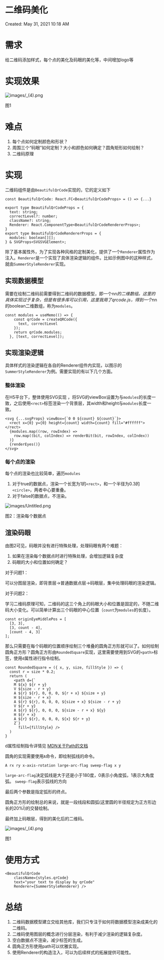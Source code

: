 # 二维码美化

Created: May 31, 2021 10:18 AM

# 需求

给二维码添加样式，每个点的美化及码眼的美化等，中间增加logo等

# 实现效果

![images/_(4).png](images/_(4).png)

图1

# 难点

1. 每个点如何定制颜色和形状？
2. 周围三个“码眼”如何定制？大小和颜色如何确定？圆角矩形如何绘制？
3. 二维码原理

# 实现

二维码组件是由`BeautifulQrCode`实现的，它的定义如下

```tsx
const BeautifulQrCode: React.FC<BeautifulQrCodeProps> = () => {...}

export type BeautifulQrCodeProps = {
  text: string;
  correctLevel?: number;
  className?: string;
  Renderer: React.ComponentType<BeautifulQrCodeRendererProps>;
}
export type BeautifulQrCodeRendererProps = {
  modules: boolean[][];
} & SVGProps<SVGSVGElement>;
```

除了基本属性外，为了实现各种风格的定制美化，提供了一个`Renderer`属性作为注入。`Renderer`是一个实现了具体渲染逻辑的组件。比如示例图中的这种样式，就由`SummerStyleRenderer`实现。

## 实现数据模型

需要在绘制二维码前需要得到二维码的数据模型，即一个n*n的二维数组。这里的具体实现过于复杂，但是有很多库可以引用，这里我用了qrcode.js，得到一个n*n的boolean二维数组，称为`modules`。

```tsx
const modules = useMemo(() => {
    const qrCode = createQRCode({
      text, correctLevel
    });
    return qrCode.modules;
  }, [text, correctLevel]);
```

## 实现渲染逻辑

具体样式的渲染逻辑在各自的Renderer组件内实现，以图示的`SummerStyleRenderer`为例。需要实现的有以下几个方面。

### 整体渲染

在H5平台下，整体使用SVG实现 ，将SVG的viewBox设置为与`modules`的长度一致，之后使用`<rect>`标签渲染一个背景层，其width和height与`modules`长度一致。

```tsx
<svg {...svgProps} viewBox={`0 0 ${count} ${count}`}>
  <rect x={0} y={0} height={count} width={count} fill="#ffffff"></rect>
  {modules.map((row, rowIndex) =>
    row.map((bit, colIndex) => renderBit(bit, rowIndex, colIndex))
  )}
  {renderEyes()}
</svg>
```

### 每个点的渲染

每个点的渲染也比较简单，遍历`modules`

1. 对于true的数据点，渲染一个长宽为1的`<rect>`，和一个半径为0.3的`<circle>`，两者中心要重叠。
2. 对于false的数据点，不渲染。

![images/Untitled.png](images/Untitled.png)

图2：渲染每个数据点

## 渲染码眼

由图2可见，码眼并没有进行特殊处理，处理码眼有两个难题：

1. 如果在渲染每个数据点时进行特殊处理，会增加逻辑复杂度
2. 码眼的大小和位置如何确定？

对于问题1：

可以分图层渲染，即背景层→普通数据点层→码眼层，集中处理码眼的渲染逻辑。

对于问题2：

学习二维码原理可知，二维码的这三个角上的码眼大小和位置是固定的，不随二维码大小变化。可以简单计算出三个码眼的中心位置（`count`为`modules`的长度）。

```tsx
const originEyeMiddlePos = [
  [3, 3],
  [3, count - 4],
  [count - 4, 3]
];
```

那么只需要在每个码眼的位置顺序绘制三个堆叠的圆角正方形就可以了。如何绘制圆角正方形？圆角正方形由`RoundedSquare`实现，这里需要使用到SVG的`<path>`标签，使用`d`属性进行指令绘制。

```tsx
const RoundedSquare = ({ x, y, size, fillStyle }) => {
  const r = size * 0.2;
  return (
    <path d={`
    M ${x} ${r + y} 
    V ${size - r + y}
    A ${r} ${r}, 0, 0, 0, ${r + x} ${size + y}
    H ${size - r + x}
    A ${r} ${r}, 0, 0, 0, ${size + x} ${size - r + y}
    V ${r + y}
    A ${r} ${r}, 0, 0, 0, ${size - r + x} ${y}
    H ${r + x}
    A ${r} ${r}, 0, 0, 0, ${x} ${r + y}
    Z`}
      fill={fillStyle} />
  )
}
```

d属性绘制指令详情见 [MDN关于Path的文档](https://developer.mozilla.org/zh-CN/docs/Web/SVG/Tutorial/Paths)

圆角的实现需要使用`A`命令，即绘制弧线的命令。

```tsx
A rx ry x-axis-rotation large-arc-flag sweep-flag x y
```

`large-arc-flag`决定弧线是大于还是小于180度，0表示小角度弧，1表示大角度弧。
`sweep-flag`表示弧线的方向

最后两个参数是指定弧形的终点。

圆角正方形的绘制总的来说，就是一段线段和圆弧(这里圆的半径规定为正方形边长的20%Ï)的交替绘制。

最终加上码眼层，得到的美化后的二维码。

![images/_(4).png](images/_(4).png)

图1

# 使用方式

```tsx
<BeautifulQrCode
	className={styles.qrCode}
	text="your text to display by qrCode"
	Renderer={SummerStyleRenderer} />
```

# 总结

1. 二维码数据模型建立交给其他库，我们只专注于如何将数据模型渲染成美化的二维码。
2. 二维码使用图层的概念进行分层渲染，有利于减少渲染的逻辑复杂度。
3. 空白数据点不渲染，减少标签的生成。
4. 圆角正方形使用path可以优雅实现。
5. 使用Renderer的构造注入，可以为后续样式的拓展提供可能性。